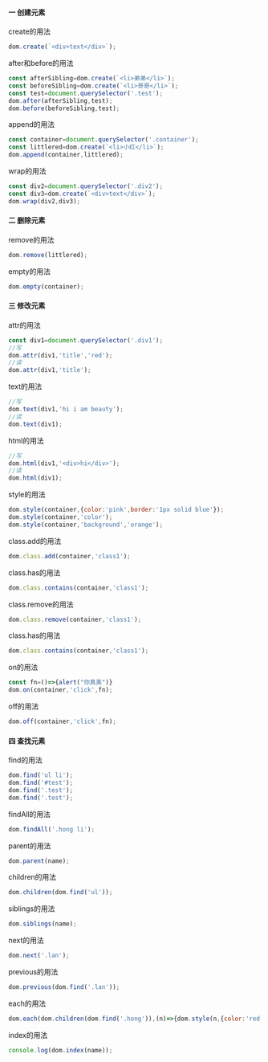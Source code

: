 #### 一 创建元素
create的用法
```javascript
dom.create(`<div>text</div>`);
```


after和before的用法
```javascript
const afterSibling=dom.create(`<li>弟弟</li>`);
const beforeSibling=dom.create(`<li>哥哥</li>`);
const test=document.querySelector('.test');
dom.after(afterSibling,test);
dom.before(beforeSibling,test);
```


append的用法
```javascript
const container=document.querySelector('.container');
const littlered=dom.create(`<li>小红</li>`);
dom.append(container,littlered);
```


wrap的用法
```javascript
const div2=document.querySelector('.div2');
const div3=dom.create(`<div>text</div>`);
dom.wrap(div2,div3);
```
#### 二 删除元素

remove的用法
```javascript
dom.remove(littlered);
```


empty的用法
```javascript
dom.empty(container);
```
#### 三 修改元素

attr的用法
```javascript
const div1=document.querySelector('.div1');
//写
dom.attr(div1,'title','red');
//读
dom.attr(div1,'title');
```


text的用法
```javascript
//写
dom.text(div1,'hi i am beauty');
//读
dom.text(div1);
```


html的用法
```javascript
//写
dom.html(div1,'<div>hi</div>');
//读
dom.html(div1);
```


style的用法
```javascript
dom.style(container,{color:'pink',border:'1px solid blue'});
dom.style(container,'color');
dom.style(container,'background','orange');
```


class.add的用法
```javascript
dom.class.add(container,'class1');
```


class.has的用法
```javascript
dom.class.contains(container,'class1');
```


class.remove的用法
```javascript
dom.class.remove(container,'class1');
```


class.has的用法
```javascript
dom.class.contains(container,'class1');
```


on的用法
```javascript
const fn=()=>{alert("你真美")}
dom.on(container,'click',fn);
```


off的用法
```javascript
dom.off(container,'click',fn);
```
#### 四 查找元素

find的用法
```javascript
dom.find('ul li');
dom.find('#test');
dom.find('.test');
dom.find('.test');
```


findAll的用法
```javascript
dom.findAll('.hong li');
```


parent的用法
```javascript
dom.parent(name);
```


children的用法
```javascript
dom.children(dom.find('ul'));
```


siblings的用法
```javascript
dom.siblings(name);
```


next的用法
```javascript
dom.next('.lan');
```


previous的用法
```javascript
dom.previous(dom.find('.lan'));
```


each的用法
```javascript
dom.each(dom.children(dom.find('.hong')),(n)=>{dom.style(n,{color:'red'})});
```


index的用法
```javascript
console.log(dom.index(name));
```
